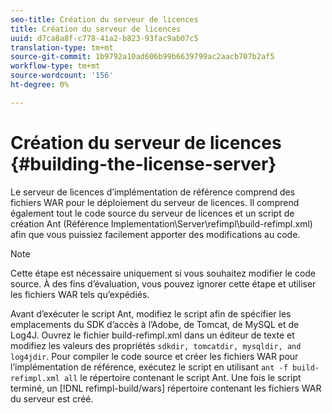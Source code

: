```yaml
---
seo-title: Création du serveur de licences
title: Création du serveur de licences
uuid: d7ca8a8f-c778-41a2-b823-93fac9ab07c5
translation-type: tm+mt
source-git-commit: 1b9792a10ad606b99b6639799ac2aacb707b2af5
workflow-type: tm+mt
source-wordcount: '156'
ht-degree: 0%

---
```



# Création du serveur de licences {#building-the-license-server}

Le serveur de licences d’implémentation de référence comprend des fichiers WAR pour le déploiement du serveur de licences. Il comprend également tout le code source du serveur de licences et un script de création Ant (Référence Implementation\Server\refimpl\build-refimpl.xml) afin que vous puissiez facilement apporter des modifications au code.

>[!NOTE]
>
>Cette étape est nécessaire uniquement si vous souhaitez modifier le code source. À des fins d’évaluation, vous pouvez ignorer cette étape et utiliser les fichiers WAR tels qu’expédiés.

Avant d’exécuter le script Ant, modifiez le script afin de spécifier les emplacements du SDK d’accès à l’Adobe, de Tomcat, de MySQL et de Log4J. Ouvrez le fichier build-refimpl.xml dans un éditeur de texte et modifiez les valeurs des propriétés `sdkdir, tomcatdir, mysqldir, and log4jdir`. Pour compiler le code source et créer les fichiers WAR pour l’implémentation de référence, exécutez le script en utilisant `ant -f build-refimpl.xml all` le répertoire contenant le script Ant. Une fois le script terminé, un [!DNL refimpl-build/wars] répertoire contenant les fichiers WAR du serveur est créé.
